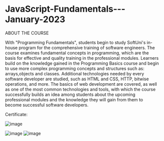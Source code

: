 # JavaScript-Fundamentals---January-2023
ABOUT THE COURSE

 With "Programming Fundamentals", students begin to study SoftUni's in-house program for the comprehensive training of software engineers. The course examines fundamental concepts in programming, which are the basis for effective and quality training in the professional modules. Learners build on the knowledge gained in the Programming Basics course and begin to use more complex programming concepts and structures such as: arrays,objects and classes.
 Additional technologies needed by every software developer are studied, such as HTML and CSS, HTTP, bitwise operations, and more. The basics of web development are covered, as well as one of the most common technologies and tools, with which the course successfully builds an idea among students about the upcoming professional modules and the knowledge they will gain from them to become successful software developers.

Certificate:



![image](https://github.com/IoanVelev/JS-Fundamentals-January-2023/assets/131281353/669005ea-6157-47a6-9310-ceb020d79e56)

![image](https://user-images.githubusercontent.com/131281353/235363234-09de6310-90f6-4a0e-b634-4758f90c6102.png)
![image](https://user-images.githubusercontent.com/131281353/235363249-b5dbf517-218d-43c8-8933-a55021e0853b.png)

